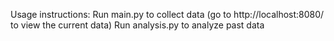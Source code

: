 Usage instructions:
Run main.py to collect data (go to http://localhost:8080/ to view the current data)
Run analysis.py to analyze past data